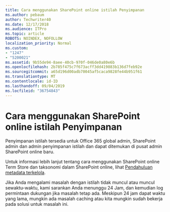 ```yaml
---
title: Cara menggunakan SharePoint online istilah Penyimpanan
ms.author: pebaum
author: Techwriter40
ms.date: 12/17/2018
ms.audience: ITPro
ms.topic: article
ROBOTS: NOINDEX, NOFOLLOW
localization_priority: Normal
ms.custom:
- "1247"
- "5200021"
ms.assetid: 9b55de94-8aee-40cb-970f-046de0a80e6b
ms.openlocfilehash: 2b785f475c7f673acff3dd419883b136d7feb92e
ms.sourcegitcommit: a65d196d00adb70045af5caca9828fe44b951f61
ms.translationtype: MT
ms.contentlocale: id-ID
ms.lasthandoff: 09/04/2019
ms.locfileid: "36754843"
---
```

# <a name="how-to-use-the-sharepoint-online-term-store"></a>Cara menggunakan SharePoint online istilah Penyimpanan

Penyimpanan istilah tersedia untuk Office 365 global admin, SharePoint admin dan admin penyimpanan istilah dan dapat ditemukan di pusat admin SharePoint online baru.
  
Untuk informasi lebih lanjut tentang cara menggunakan SharePoint online Term Store dan taksonomi dalam SharePoint online, lihat [Pendahuluan metadata terkelola](https://go.microsoft.com/fwlink/?linkid=2044674&amp;clcid=0x409).
  
Jika Anda mengalami masalah dengan istilah tidak muncul atau muncul sewaktu-waktu, kami sarankan Anda menunggu 24 Jam, dan kemudian log permintaan dukungan jika masalah tetap ada. Meskipun 24 jam dapat waktu yang lama, mungkin ada masalah caching atau kita mungkin sudah bekerja pada solusi untuk masalah ini.
  